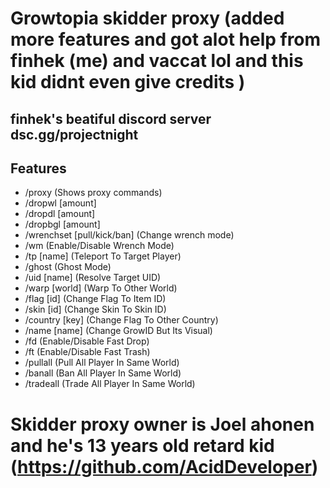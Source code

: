 # Growtopia skidder proxy (added more features and got alot help from finhek (me) and vaccat lol and this kid didnt even give credits )
## finhek's beatiful discord server dsc.gg/projectnight

## Features
* /proxy (Shows proxy commands)
* /dropwl [amount]
* /dropdl [amount]
* /dropbgl [amount]
* /wrenchset [pull/kick/ban] (Change wrench mode)
* /wm (Enable/Disable Wrench Mode)
* /tp [name] (Teleport To Target Player)
* /ghost (Ghost Mode)
* /uid [name] (Resolve Target UID)
* /warp [world] (Warp To Other World)
* /flag [id] (Change Flag To Item ID)
* /skin [id] (Change Skin To Skin ID)
* /country [key] (Change Flag To Other Country)
* /name [name] (Change GrowID But Its Visual)
* /fd (Enable/Disable Fast Drop)
* /ft (Enable/Disable Fast Trash)
* /pullall (Pull All Player In Same World)
* /banall (Ban All Player In Same World)
* /tradeall (Trade All Player In Same World)

# Skidder proxy owner is Joel ahonen and he's 13 years old retard kid (https://github.com/AcidDeveloper)


